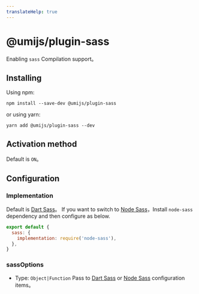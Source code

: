 ```yaml
---
translateHelp: true
---
```

# @umijs/plugin-sass

Enabling `sass` Compilation support。

## Installing
Using npm:

`npm install --save-dev @umijs/plugin-sass`

or using yarn:

`yarn add @umijs/plugin-sass --dev`

## Activation method

Default is `ON`。
## Configuration
### Implementation
Default is [Dart Sass](https://sass-lang.com/dart-sass)。
If you want to switch to [Node Sass](https://github.com/sass/node-sass)，Install `node-sass` dependency and then configure as below.
```js
export default {
  sass: {
    implementation: require('node-sass'),
  },
}
```
### sassOptions
* Type: `Object|Function`
Pass to [Dart Sass](https://github.com/sass/dart-sass#javascript-api) or [Node Sass](https://github.com/sass/node-sass/#options) configuration items。
